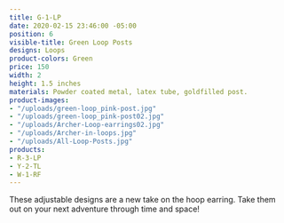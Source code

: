 ```yaml
---
title: G-1-LP
date: 2020-02-15 23:46:00 -05:00
position: 6
visible-title: Green Loop Posts
designs: Loops
product-colors: Green
price: 150
width: 2
height: 1.5 inches
materials: Powder coated metal, latex tube, goldfilled post.
product-images:
- "/uploads/green-loop_pink-post.jpg"
- "/uploads/green-loop_pink-post02.jpg"
- "/uploads/Archer-Loop-earrings02.jpg"
- "/uploads/Archer-in-loops.jpg"
- "/uploads/All-Loop-Posts.jpg"
products:
- R-3-LP
- Y-2-TL
- W-1-RF
---
```


These adjustable designs are a new take on the hoop earring. Take them out on your next adventure through time and space!